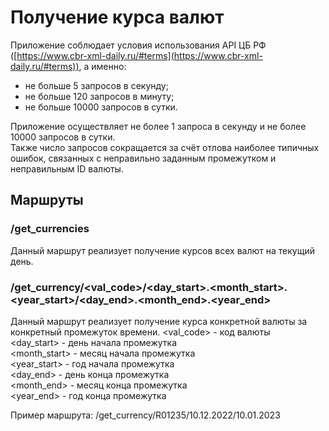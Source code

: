 # Получение курса валют

Приложение соблюдает условия использования API ЦБ РФ ([https://www.cbr-xml-daily.ru/#terms](https://www.cbr-xml-daily.ru/#terms)), а именно:  
* не больше 5 запросов в секунду;  
* не больше 120 запросов в минуту;  
* не больше 10000 запросов в сутки.  

Приложение осуществляет не более 1 запроса в секунду и не более 10000 запросов в сутки.  
Также число запросов сокращается за счёт отлова наиболее типичных ошибок, связанных с неправильно заданным промежутком и неправильным ID валюты.

## Маршруты
### /get_currencies
Данный маршрут реализует получение курсов всех валют на текущий день.

### /get_currency/<val_code>/<day_start>.<month_start>.<year_start>/<day_end>.<month_end>.<year_end>
Данный маршрут реализует получение курса конкретной валюты за конкретный промежуток времени.
<val_code> - код валюты  
<day_start> - день начала промежутка  
<month_start> - месяц начала промежутка  
<year_start> - год начала промежутка  
<day_end> - день конца промежутка  
<month_end> - месяц конца промежутка  
<year_end> - год конца промежутка  

Пример маршрута: /get_currency/R01235/10.12.2022/10.01.2023
